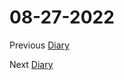 # 08-27-2022

Previous [Diary](https://aryanmangla23.github.io/08-26-2022/)

Next [Diary](https://aryanmangla23.github.io/08-28-2022/)
